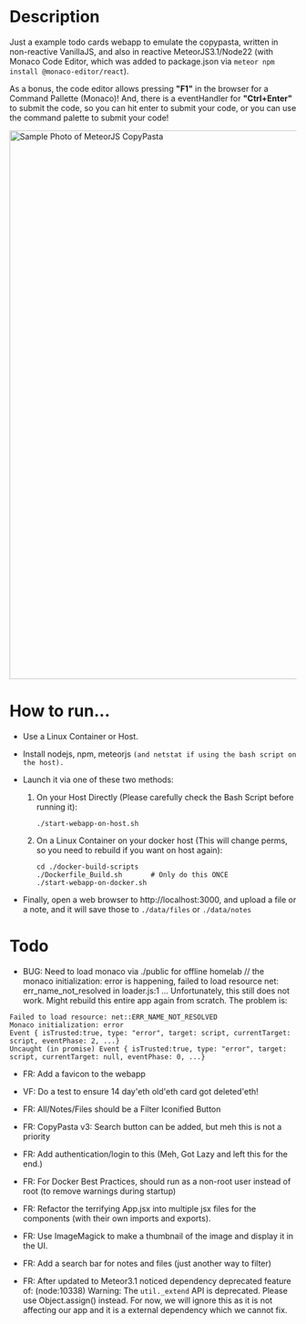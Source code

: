 # Description
Just a example todo cards webapp to emulate the copypasta, written in non-reactive VanillaJS, and also in reactive MeteorJS3.1/Node22 (with Monaco Code Editor, which was added to package.json via `meteor npm install @monaco-editor/react`). 

As a bonus, the code editor allows pressing **"F1"** in the browser for a Command Pallette (Monaco)! And, there is a eventHandler for **"Ctrl+Enter"** to submit the code, so you can hit enter to submit your code, or you can use the command palette to submit your code!

<img width="964" alt="Sample Photo of MeteorJS CopyPasta" src="https://github.com/user-attachments/assets/1c1dfc5d-ad81-4704-b7cd-93354c11460b">

# How to run...
* Use a Linux Container or Host.
* Install nodejs, npm, meteorjs `(and netstat if using the bash script on the host).`
* Launch it via one of these two methods:

    1. On your Host Directly (Please carefully check the Bash Script before running it): 

        ```        
        ./start-webapp-on-host.sh
        ```

    2. On a Linux Container on your docker host (This will change perms, so you need to rebuild if you want on host again): 
    
        ```
        cd ./docker-build-scripts  
        ./Dockerfile_Build.sh       # Only do this ONCE
        ./start-webapp-on-docker.sh
        ```

* Finally, open a web browser to http://localhost:3000, and upload a file or a note, and it will save those to `./data/files` or `./data/notes`

# Todo

* BUG: Need to load monaco via ./public for offline homelab // the monaco initialization: error is happening, failed to load resource net: err_name_not_resolved in loader.js:1 
... Unfortunately, this still does not work. Might rebuild this entire app again from scratch. The problem is:
```
Failed to load resource: net::ERR_NAME_NOT_RESOLVED
Monaco initialization: error
Event { isTrusted:true, type: "error", target: script, currentTarget: script, eventPhase: 2, ...}
Uncaught (in promise) Event { isTrusted:true, type: "error", target: script, currentTarget: null, eventPhase: 0, ...}
```

* FR: Add a favicon to the webapp

* VF: Do a test to ensure 14 day'eth old'eth card got deleted'eth!
* FR: All/Notes/Files should be a Filter Iconified Button
* FR: CopyPasta v3: Search button can be added, but meh this is not a priority
* FR: Add authentication/login to this (Meh, Got Lazy and left this for the end.)
* FR: For Docker Best Practices, should run as a non-root user instead of root (to remove warnings during startup)
* FR: Refactor the terrifying App.jsx into multiple jsx files for the components (with their own imports and exports). 
* FR: Use ImageMagick to make a thumbnail of the image and display it in the UI.
* FR: Add a search bar for notes and files (just another way to filter)
* FR: After updated to Meteor3.1 noticed dependency deprecated feature of: (node:10338) Warning: The `util._extend` API is deprecated. Please use Object.assign() instead. For now, we will ignore this as it is not affecting our app and it is a external dependency which we cannot fix.
